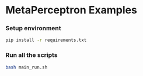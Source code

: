 # MetaPerceptron Examples

### Setup environment

```bash
pip install -r requirements.txt
```

### Run all the scripts

```bash
bash main_run.sh
```


